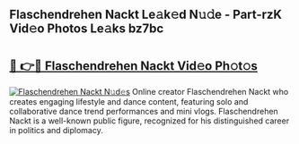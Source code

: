 ## Flaschendrehen Nackt Le𝚊k𝚎d N𝚞𝚍e - Part-rzK Vid𝚎o Photos Le𝚊ks bz7bc

# <h2><a href="http://fb510r7.evod.top/?m=Flaschendrehen+Nackt">🔗 👉🔴 Flaschendrehen Nackt Vid𝚎o Ph𝚘t𝚘s</a></h2>

[![Flaschendrehen Nackt N𝚞d𝚎s](https://i.imgur.com/8V9OHl7.gif)](http://fb510r7.evod.top/?m=Flaschendrehen+Nackt)
Online creator Flaschendrehen Nackt who creates engaging lifestyle and dance content, featuring solo and collaborative dance trend performances and mini vlogs. Flaschendrehen Nackt is a well-known public figure, recognized for his distinguished career in politics and diplomacy. 
